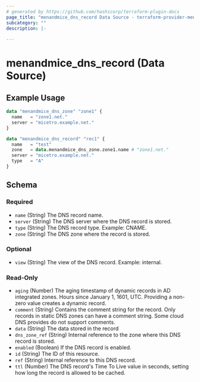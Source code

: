 ```yaml
---
# generated by https://github.com/hashicorp/terraform-plugin-docs
page_title: "menandmice_dns_record Data Source - terraform-provider-menandmice"
subcategory: ""
description: |-
  
---
```


# menandmice_dns_record (Data Source)



## Example Usage

```terraform
data "menandmice_dns_zone" "zone1" {
  name   = "zone1.net."
  server = "micetro.example.net."
}

data "menandmice_dns_record" "rec1" {
  name   = "test"
  zone   = data.menandmice_dns_zone.zone1.name # "zone1.net."
  server = "micetro.example.net."
  type   = "A"
}
```

<!-- schema generated by tfplugindocs -->
## Schema

### Required

- `name` (String) The DNS record name.
- `server` (String) The DNS server where the DNS record is stored.
- `type` (String) The DNS record type. Example: CNAME.
- `zone` (String) The DNS zone where the record is stored.

### Optional

- `view` (String) The view of the DNS record. Example: internal.

### Read-Only

- `aging` (Number) The aging timestamp of dynamic records in AD integrated zones. Hours since January 1, 1601, UTC. Providing a non-zero value creates a dynamic record.
- `comment` (String) Contains the comment string for the record. Only records in static DNS zones can have a comment string. Some cloud DNS provides do not support comments.
- `data` (String) The data stored in the record
- `dns_zone_ref` (String) Internal reference to the zone where this DNS record is stored.
- `enabled` (Boolean) If the DNS record is enabled.
- `id` (String) The ID of this resource.
- `ref` (String) Internal reference to this DNS record.
- `ttl` (Number) The DNS record's Time To Live value in seconds, setting how long the record is allowed to be cached.


